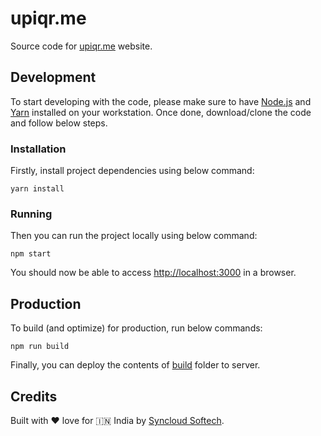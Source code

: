 # upiqr.me

Source code for [upiqr.me](https://upiqr.me/) website.

## Development

To start developing with the code, please make sure to have [Node.js](https://nodejs.org/en/) and [Yarn](https://yarnpkg.com/) installed on your workstation.
Once done, download/clone the code and follow below steps.

### Installation

Firstly, install project dependencies using below command:

```shell
yarn install
```

### Running

Then you can run the project locally using below command:

```shell
npm start
```

You should now be able to access [http://localhost:3000](http://localhost:3000) in a browser.

## Production

To build (and optimize) for production, run below commands:

```shell
npm run build
```

Finally, you can deploy the contents of [build](build) folder to server.

## Credits

Built with ❤️ love for 🇮🇳 India by [Syncloud Softech](https://syncloudsoft.com/).

